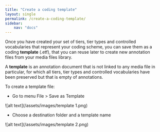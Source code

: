 ```yaml
---
title: "Create a coding template"
layout: single
permalink: /create-a-coding-template/
sidebar:
    nav: "docs"
---
```


 Once you have created your set of tiers, tier types and controlled vocabularies that represent your coding scheme, you can save them as a coding **template** (.etf), that you can reuse later to create new annotation files from your media files library. 

A **template** is an annotation document that is not linked to any media file in particular, for which all tiers, tier types and controlled vocabularies have been preserved but that is empty of annotations.

To create a template file:

  * Go to menu File > Save as Template

![alt text](/assets/images/template 1.png)
  
  * Choose a destination folder and a template name

![alt text](/assets/images/template 2.png)







